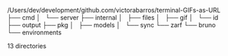 /Users/dev/development/github.com/victorabarros/terminal-GIFs-as-URL
├── cmd
│   └── server
├── internal
│   ├── files
│   ├── gif
│   └── id
├── output
├── pkg
│   ├── models
│   └── sync
└── zarf
    └── bruno
        └── environments

13 directories
